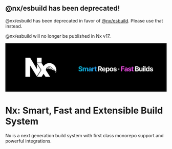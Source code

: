 ## @nx/esbuild has been deprecated!

@nx/esbuild has been deprecated in favor of [@nx/esbuild](https://www.npmjs.com/package/@nx/esbuild). Please use that instead.

@nx/esbuild will no longer be published in Nx v17.

<p style="text-align: center;"><img src="https://raw.githubusercontent.com/nrwl/nx/master/images/nx.png" width="600" alt="Nx - Smart, Fast and Extensible Build System"></p>

# Nx: Smart, Fast and Extensible Build System

Nx is a next generation build system with first class monorepo support and powerful integrations.
